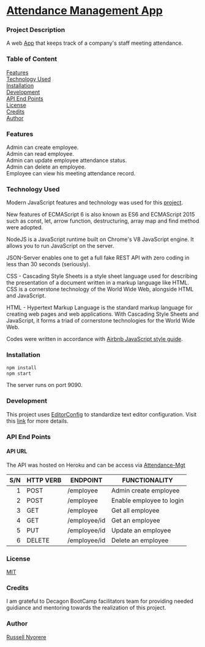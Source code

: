 # [Attendance Management App](https://neorusse.github.io/attendance-mgt/)

### Project Description

A web [App](https://neorusse.github.io/attendance-mgt/) that keeps track of a company's staff meeting attendance.

### Table of Content

[Features](#features)<br/>
[Technology Used](#technology-used)<br/>
[Installation](#installation)<br/>
[Development](#development)<br/>
[API End Points](#api-end-points)<br/>
[License](#license)<br/>
[Credits](#credits)<br/>
[Author](#author)

### Features

Admin can create employee.<br/>
Admin can read employee.<br/>
Admin can update employee attendance status.<br/>
Admin can delete an employee.<br/>
Employee can view his meeting attendance record.<br/>

### Technology Used

Modern JavaScript features and technology was used for this [project](https://neorusse.github.io/api-sandbox/).

New features of ECMAScript 6 is also known as ES6 and ECMAScript 2015 such as const, let, arrow function, destructuring, array map and find method were adopted.

NodeJS is a JavaScript runtime built on Chrome's V8 JavaScript engine. It allows you to run JavaScript on the server.

JSON-Server enables one to get a full fake REST API with zero coding in less than 30 seconds (seriously).

CSS - Cascading Style Sheets is a style sheet language used for describing the presentation of a document written in a markup language like HTML. CSS is a cornerstone technology of the World Wide Web, alongside HTML and JavaScript.

HTML - Hypertext Markup Language is the standard markup language for creating web pages and web applications. With Cascading Style Sheets and JavaScript, it forms a triad of cornerstone technologies for the World Wide Web.

Codes were written in accordance with [Airbnb JavaScript style guide](https://github.com/airbnb/javascript).

### Installation

```bash
npm install
npm start
```

The server runs on port 9090.

### Development

This project uses [EditorConfig](http://editorconfig.org) to standardize text editor configuration. Visit this [link](http://editorconfig.org) for more details.

### API End Points

#### API URL

The API was hosted on Heroku and can be access via [Attendance-Mgt](https://russ-epic-mail.herokuapp.com/)

| S/N | HTTP VERB | ENDPOINT     | FUNCTIONALITY            |
| --: | --------- | ------------ | ------------------------ |
|   1 | POST      | /employee    | Admin create employee    |
|   2 | POST      | /employee    | Enable employee to login |
|   3 | GET       | /employee    | Get all employee         |
|   4 | GET       | /employee/id | Get an employee          |
|   5 | PUT       | /employee/id | Update an employee       |
|   6 | DELETE    | /employee/id | Delete an employee       |

### License

[MIT](https://opensource.org/licenses/MIT)

### Credits

I am grateful to Decagon BootCamp facilitators team for providing needed guidiance and mentoring towards the realization of this project.

### Author

[Russell Nyorere](https://neorusse.github.io/)
